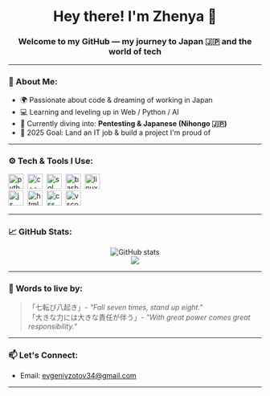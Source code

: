 <h1 align="center">Hey there! I'm Zhenya 👋</h1>
<h3 align="center">Welcome to my GitHub — my journey to Japan 🇯🇵 and the world of tech</h3>

---

### 🧠 About Me:
- 🌍 Passionate about code & dreaming of working in Japan  
- 💻 Learning and leveling up in Web / Python / AI  
- 📘 Currently diving into: **Pentesting & Japanese (Nihongo 🇯🇵)**  
- 🎯 2025 Goal: Land an IT job & build a project I'm proud of

---

### ⚙️ Tech & Tools I Use:

<img src="https://cdn.jsdelivr.net/gh/devicons/devicon@latest/icons/python/python-original.svg" title="python" width="30" height="30"/>&nbsp;
<img src="https://cdn.jsdelivr.net/gh/devicons/devicon@latest/icons/cplusplus/cplusplus-original.svg" title="c++" width="30" height="30"/>&nbsp;
<img src="https://cdn.jsdelivr.net/gh/devicons/devicon@latest/icons/azuresqldatabase/azuresqldatabase-original.svg" title="sql" width="30" height="30"/>&nbsp;
<img src="https://cdn.jsdelivr.net/gh/devicons/devicon@latest/icons/bash/bash-original.svg" title="bash" width="30" height="30"/>&nbsp;
<img src="https://cdn.jsdelivr.net/gh/devicons/devicon@latest/icons/linux/linux-original.svg" title="linux" width="30" height="30"/>&nbsp;
<br/>
<img src="https://cdn.jsdelivr.net/gh/devicons/devicon@latest/icons/javascript/javascript-original.svg" title="js" width="30" height="30"/>&nbsp;
<img src="https://cdn.jsdelivr.net/gh/devicons/devicon@latest/icons/html5/html5-original.svg" title="html" width="30" height="30"/>&nbsp;
<img src="https://cdn.jsdelivr.net/gh/devicons/devicon@latest/icons/css3/css3-original.svg" title="css" width="30" height="30"/>&nbsp;
<img src="https://cdn.jsdelivr.net/gh/devicons/devicon@latest/icons/vscode/vscode-original.svg" title="vscode" width="30" height="30"/>&nbsp;

---

### 📈 GitHub Stats:

<p align="center">
  <img src="https://github-readme-stats.vercel.app/api?username=zhenya-roadtojapan&show_icons=true&theme=tokyonight" alt="GitHub stats" />
  <br/>
  <img src="https://github-readme-streak-stats.herokuapp.com?user=zhenya-roadtojapan&theme=tokyonight&hide_border=false"/>
</p>

---

### 🗾 Words to live by:
>「七転び八起き」- *"Fall seven times, stand up eight."* <br/>
>「大きな力には大きな責任が伴う」- *"With great power comes great responsibility."*

---

### 📫 Let's Connect:
- Email: evgeniyzotov34@gmail.com

---


